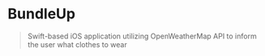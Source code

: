 # BundleUp

> Swift-based iOS application utilizing OpenWeatherMap API to inform the user what clothes to wear
